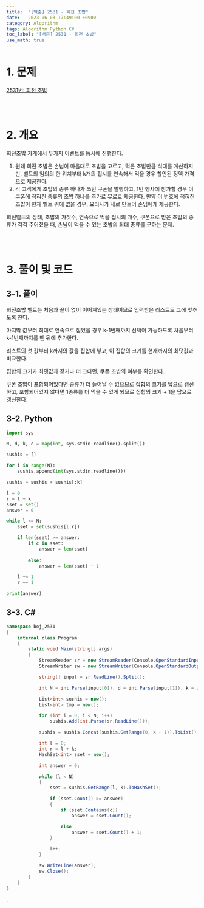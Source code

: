 ```yaml
---
title:  "[백준] 2531 - 회전 초밥"
date:   2023-06-03 17:49:00 +0900
category: Algorithm
tags: Algorithm Python C#
toc_label: "[백준] 2531 - 회전 초밥"
use_math: true
---
```


# 1. 문제
[2531번: 회전 초밥](https://www.acmicpc.net/problem/2531)


<br/>
<br/>

# 2. 개요
회전초밥 가게에서 두가지 이벤트를 동시에 진행한다.

1. 원래 회전 초밥은 손님이 마음대로 초밥을 고르고, 먹은 초밥만큼 식대를 계산하지만, 벨트의 임의의 한 위치부터 k개의 접시를 연속해서 먹을 경우 할인된 정액 가격으로 제공한다.
2. 각 고객에게 초밥의 종류 하나가 쓰인 쿠폰을 발행하고, 1번 행사에 참가할 경우 이 쿠폰에 적혀진 종류의 초밥 하나를 추가로 무료로 제공한다. 만약 이 번호에 적혀진 초밥이 현재 벨트 위에 없을 경우, 요리사가 새로 만들어 손님에게 제공한다.

회전벨트의 상태, 초밥의 가짓수, 연속으로 먹을 접시의 개수, 쿠폰으로 받은 초밥의 종류가 각각 주어졌을 때, 손님이 먹을 수 있는 초밥의 최대 종류를 구하는 문제.


<br/>
<br/>

# 3. 풀이 및 코드
## 3-1. 풀이
회전초밥 벨트는 처음과 끝이 없이 이어져있는 상태이므로 입력받은 리스트도 그에 맞추도록 한다.

마지막 값부터 최대로 연속으로 집었을 경우 k-1번째까지 선택이 가능하도록 처음부터 k-1번째까지를 맨 뒤에 추가한다.

리스트의 첫 값부터 k까지의 값을 집합에 넣고, 이 집합의 크기를 현재까지의 최댓값과 비교한다.

집합의 크기가 최댓값과 같거나 더 크다면, 쿠폰 초밥의 여부를 확인한다.

쿠폰 초밥이 포함되어있다면 종류가 더 늘어날 수 없으므로 집합의 크기를 답으로 갱신하고, 포함되어있지 않다면 1종류를 더 먹을 수 있게 되므로 집합의 크기 + 1을 답으로 갱신한다.

## 3-2. Python

```python
import sys

N, d, k, c = map(int, sys.stdin.readline().split())

sushis = []

for i in range(N):
    sushis.append(int(sys.stdin.readline()))

sushis = sushis + sushis[:k]

l = 0
r = l + k
sset = set()
answer = 0

while l <= N:
    sset = set(sushis[l:r])

    if len(sset) >= answer:
        if c in sset:
            answer = len(sset)
        
        else:
            answer = len(sset) + 1

    l += 1
    r += 1

print(answer)
```

## 3-3. C#

```csharp
namespace boj_2531
{
    internal class Program
    {
        static void Main(string[] args)
        {
            StreamReader sr = new StreamReader(Console.OpenStandardInput());
            StreamWriter sw = new StreamWriter(Console.OpenStandardOutput());

            string[] input = sr.ReadLine().Split();

            int N = int.Parse(input[0]), d = int.Parse(input[1]), k = int.Parse(input[2]), c = int.Parse(input[3]);

            List<int> sushis = new();
            List<int> tmp = new();

            for (int i = 0; i < N; i++)
                sushis.Add(int.Parse(sr.ReadLine()));

            sushis = sushis.Concat(sushis.GetRange(0, k - 1)).ToList();

            int l = 0;
            int r = l + k;
            HashSet<int> sset = new();

            int answer = 0;

            while (l < N)
            {
                sset = sushis.GetRange(l, k).ToHashSet();

                if (sset.Count() >= answer)
                {
                    if (sset.Contains(c))
                        answer = sset.Count();

                    else
                        answer = sset.Count() + 1;
                }

                l++;
            }

            sw.WriteLine(answer);
            sw.Close();
        }
    }
}
```

.